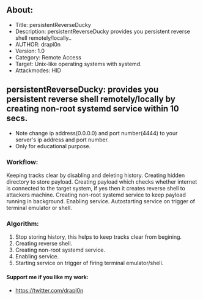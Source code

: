 ## About:
* Title: persistentReverseDucky
* Description: persistentReverseDucky provides you persistent reverse shell remotely/locally..
* AUTHOR: drapl0n
* Version: 1.0
* Category: Remote Access
* Target: Unix-like operating systems with systemd.
* Attackmodes: HID

## persistentReverseDucky: provides you persistent reverse shell remotely/locally by creating non-root systemd service within 10 secs.

* Note change ip address(0.0.0.0) and port number(4444) to your server's ip address and port number.
* Only for educational purpose.
### Workflow:
Keeping tracks clear by disabling and deleting history. Creating hidden directory to store payload. Creating payload which checks whether internet is connected to the target system, if yes then it creates reverse shell to attackers machine. Creating non-root systemd service to keep payload running in background. Enabling service. Autostarting service on trigger of terminal emulator or shell. 
### Algorithm:
1. Stop storing history, this helps to keep tracks clear from begining.
2. Creating reverse shell.
3. Creating non-root systemd service.
4. Enabling service.
5. Starting service on trigger of firing terminal emulator/shell.

#### Support me if you like my work:
* https://twitter.com/drapl0n
